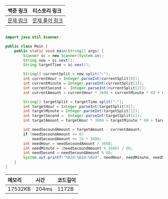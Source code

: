 
| 백준 링크                                         | 티스토리 링크                                       |
|:----------------------------------------------|:----------------------------------------------|
| [문제 링크](https://www.acmicpc.net/problem/13223) | [문제 풀이 링크](https://strong-park.tistory.com/15) |


```java

import java.util.Scanner;

public class Main {
    public static void main(String[] args) {
        Scanner sc = new Scanner(System.in);
        String now = sc.next();
        String targetTime = sc.next();

        String[] currentSplit = now.split(":");
        int currentHour = Integer.parseInt(currentSplit[0]);
        int currentMinute = Integer.parseInt(currentSplit[1]);
        int currentSecond =  Integer.parseInt(currentSplit[2]);
        int currentAmount = currentHour * 3600 + currentMinute * 60 + currentSecond;

        String[] targetSplit = targetTime.split(":");
        int targetHour = Integer.parseInt(targetSplit[0]);
        int targetMinute = Integer.parseInt(targetSplit[1]);
        int targetSecond =  Integer.parseInt(targetSplit[2]);
        int targetAmount = targetHour * 3600 + targetMinute * 60 + targetSecond;

        int needSecoundAmount = targetAmount - currentAmount;
        if (needSecoundAmount <= 0)
            needSecoundAmount += 24 * 3600;
        int needHour = needSecoundAmount / 3600;
        int needMinute = (needSecoundAmount % 3600) / 60;
        int needSecond = needSecoundAmount % 60;
        System.out.printf("%02d:%02d:%02d", needHour, needMinute, needSecond);
    }
}

```


| 메모리     | 시간    | 코드길이 |
|:--------|:------|:-----|
| 17532KB | 204ms | 1172B  |
